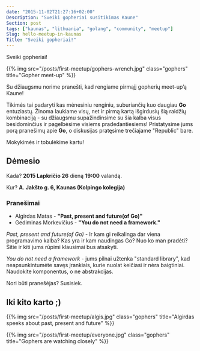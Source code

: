 ```yaml
---
date: "2015-11-02T21:27:16+02:00"
Description: "Sveiki gopheriai susitikimas Kaune"
Section: post
tags: ["kaunas", "lithuania", "golang", "community", "meetup"]
Slug: hello-meetup-in-kaunas
Title: "Sveiki gopheriai!"
---
```


Sveiki gopheriai!

{{% img src="/posts/first-meetup/gophers-wrench.jpg" class="gophers" title="Gopher meet-up" %}}

Su džiaugsmu norime pranešti, kad rengiame pirmąjį gopherių meet-up’ą Kaune!

Tikimės tai padaryti kas mėnesiniu renginiu, suburiančių kuo daugiau **Go** entuziastų.
Žinoma laukiame visų, net ir pirmą kartą išgirdusių šią raidžių kombinaciją - su džiaugsmu
supažindinsime su šia kalba visus besidominčius ir pagelbėsime visiems pradedantiesiems!
Pristatysime jums porą pranešimų apie **Go**, o diskusijas pratęsime trečiajame "Republic" bare.

Mokykimės ir tobulėkime kartu!

## Dėmesio

Kada? **2015 Lapkričio 26** dieną **19:00** valandą.

Kur? **A. Jakšto g. 6, Kaunas (Kolpingo kolegija)**

### Pranešimai

- Algirdas Matas - **"Past, present and future(of Go)"**
- Gediminas Morkevičius - **"You do not need a framework."**

*Past, present and future(of Go)* - Ir kam gi reikalinga dar viena programavimo kalba?
Kas yra ir kam naudingas Go? Nuo ko man pradėti?
Šitie ir kiti jums rūpimi klausimai bus atsakyti.

*You do not need a framework* - jums pilnai užtenka "standard library", kad neapsunkintumėte savęs
įrankiais, kurie nuolat keičiasi ir nėra baigtiniai. Naudokite komponentus, o ne abstrakcijas.

Nori būti pranešėjas? Susisiek.

## Iki kito karto ;)

{{% img src="/posts/first-meetup/algis.jpg" class="gophers" title="Algirdas speeks about past, present and future" %}}

{{% img src="/posts/first-meetup/everyone.jpg" class="gophers" title="Gophers are watching closely" %}}

